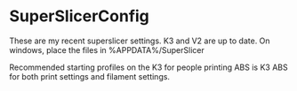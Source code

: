 # SuperSlicerConfig
These are my recent superslicer settings. K3 and V2 are up to date.
On windows, place the files in %APPDATA%/SuperSlicer

Recommended starting profiles on the K3 for people printing ABS is K3 ABS for both print settings and filament settings. 